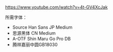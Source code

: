 https://www.youtube.com/watch?v=4t-GV4XcJak

所需字体：

- Source Han Sans JP Medium
- 思源黑体 CN Medium
- A-OTF Shin Maru Go Pro DB
- 腾祥嘉丽中圆GB18030

